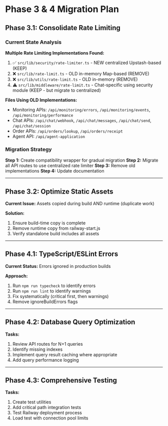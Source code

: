 # Phase 3 & 4 Migration Plan

## Phase 3.1: Consolidate Rate Limiting

### Current State Analysis

**Multiple Rate Limiting Implementations Found:**
1. ✅ `src/lib/security/rate-limiter.ts` - NEW centralized Upstash-based (KEEP)
2. ❌ `src/lib/rate-limit.ts` - OLD in-memory Map-based (REMOVE)
3. ❌ `src/lib/utils/rate-limit.ts` - OLD in-memory (REMOVE)
4. ⚠️ `src/lib/middleware/rate-limit.ts` - Chat-specific using security module (KEEP - but migrate to centralized)

**Files Using OLD Implementations:**
- Monitoring APIs: `/api/monitoring/errors`, `/api/monitoring/events`, `/api/monitoring/performance`
- Chat APIs: `/api/chat/webhook`, `/api/chat/messages`, `/api/chat/send`, `/api/chat/session`
- Order APIs: `/api/orders/lookup`, `/api/orders/receipt`
- Agent API: `/api/agent-application`

### Migration Strategy

**Step 1:** Create compatibility wrapper for gradual migration
**Step 2:** Migrate all API routes to use centralized rate limiter
**Step 3:** Remove old implementations
**Step 4:** Update documentation

---

## Phase 3.2: Optimize Static Assets

**Current Issue:** Assets copied during build AND runtime (duplicate work)

**Solution:**
1. Ensure build-time copy is complete
2. Remove runtime copy from railway-start.js
3. Verify standalone build includes all assets

---

## Phase 4.1: TypeScript/ESLint Errors

**Current Status:** Errors ignored in production builds

**Approach:**
1. Run `npm run typecheck` to identify errors
2. Run `npm run lint` to identify warnings
3. Fix systematically (critical first, then warnings)
4. Remove ignoreBuildErrors flags

---

## Phase 4.2: Database Query Optimization

**Tasks:**
1. Review API routes for N+1 queries
2. Identify missing indexes
3. Implement query result caching where appropriate
4. Add query performance logging

---

## Phase 4.3: Comprehensive Testing

**Tasks:**
1. Create test utilities
2. Add critical path integration tests
3. Test Railway deployment process
4. Load test with connection pool limits
